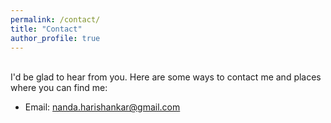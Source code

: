 ```yaml
---
permalink: /contact/
title: "Contact"
author_profile: true
---
```

<br>
I'd be glad to hear from you. Here are some ways to contact me and places where you can find me:

* Email: <a href="mailto:nanda.harishankar@gmail.com" style="color:rgb(0,0,0)"><font color="52adc8">nanda.harishankar@gmail.com</font></a>
